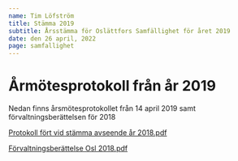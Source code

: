 ```yaml
---
name: Tim Löfström
title: Stämma 2019
subtitle: Årsstämma för Oslättfors Samfällighet för året 2019
date: den 26 april, 2022
page: samfallighet
---
```


# Årmötesprotokoll från år 2019

Nedan finns årsmötesprotokollet från 14 april 2019 samt förvaltningsberättelsen för 2018

<a href="/assets/files/Protokoll fört vid stämma avseende år 2018.pdf" target="_blank">Protokoll fört vid stämma avseende år 2018.pdf</a>

<a href="/assets/files/Förvaltningsberättelse Osl 2018.pdf" target="_blank">Förvaltningsberättelse Osl 2018.pdf</a>